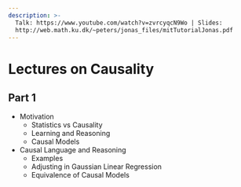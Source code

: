 ```yaml
---
description: >-
  Talk: https://www.youtube.com/watch?v=zvrcyqcN9Wo | Slides:
  http://web.math.ku.dk/~peters/jonas_files/mitTutorialJonas.pdf
---
```


# Lectures on Causality

## Part 1

* Motivation 
  * Statistics vs Causality
  * Learning and Reasoning
  * Causal Models
* Causal Language and Reasoning
  * Examples
  * Adjusting in Gaussian Linear Regression
  * Equivalence of Causal Models



